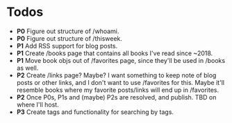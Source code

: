# Todos

* **P0** Figure out structure of /whoami.
* **P0** Figure out structure of /thisweek.
* **P1** Add RSS support for blog posts.
* **P1** Create /books page that contains all books I've read since ~2018.
* **P1** Move book objs out of /favorites page, since they'll be used in /books as well.
* **P2** Create /links page? Maybe? I want something to keep note of blog posts or other links, and I don't want to use /favorites for this. Maybe it'll resemble books where my favorite posts/links will end up in /favorites.
* **P2** Once P0s, P1s and (maybe) P2s are resolved, and publish. TBD on where I'll host.
* **P3** Create tags and functionality for searching by tags. 
